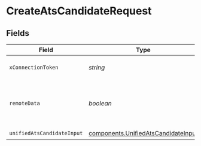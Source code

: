 # CreateAtsCandidateRequest


## Fields

| Field                                                                                      | Type                                                                                       | Required                                                                                   | Description                                                                                | Example                                                                                    |
| ------------------------------------------------------------------------------------------ | ------------------------------------------------------------------------------------------ | ------------------------------------------------------------------------------------------ | ------------------------------------------------------------------------------------------ | ------------------------------------------------------------------------------------------ |
| `xConnectionToken`                                                                         | *string*                                                                                   | :heavy_check_mark:                                                                         | The connection token                                                                       |                                                                                            |
| `remoteData`                                                                               | *boolean*                                                                                  | :heavy_minus_sign:                                                                         | Set to true to include data from the original Ats software.                                | false                                                                                      |
| `unifiedAtsCandidateInput`                                                                 | [components.UnifiedAtsCandidateInput](../../models/components/unifiedatscandidateinput.md) | :heavy_check_mark:                                                                         | N/A                                                                                        |                                                                                            |